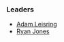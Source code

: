 ### Leaders

* [Adam Leisring](mailto:adam.leisring@owasp.org)
* [Ryan Jones](mailto:ryan.jones@owasp.org)
